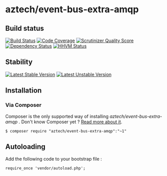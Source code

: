 # aztech/event-bus-extra-amqp

## Build status

[![Build Status](https://travis-ci.org/aztech-dev/event-bus-extra-amqp.png?branch=master)](https://travis-ci.org/aztech-dev/event-bus-extra-amqp)
[![Code Coverage](https://scrutinizer-ci.com/g/aztech-dev/event-bus-extra-amqp/badges/coverage.png?b=master)](https://scrutinizer-ci.com/g/aztech-dev/event-bus-extra-amqp/?branch=master)
[![Scrutinizer Quality Score](https://scrutinizer-ci.com/g/aztech-dev/event-bus-extra-amqp/badges/quality-score.png?s=668e4df5ba163c804504257d4a026a0a549f220a)](https://scrutinizer-ci.com/g/aztech-dev/event-bus-extra-amqp/)
[![Dependency Status](https://www.versioneye.com/user/projects/53b92a84609ff04f7f000003/badge.svg)](https://www.versioneye.com/user/projects/53b92a84609ff04f7f000003)
[![HHVM Status](http://hhvm.h4cc.de/badge/aztech/event-bus-extra-amqp.png)](http://hhvm.h4cc.de/package/aztech/event-bus-extra-amqp)

## Stability

[![Latest Stable Version](https://poser.pugx.org/aztech/event-bus-extra-amqp/v/stable.png)](https://packagist.org/packages/aztech/event-bus-extra-amqp)
[![Latest Unstable Version](https://poser.pugx.org/aztech/event-bus-extra-amqp/v/unstable.png)](https://packagist.org/packages/aztech/event-bus-extra-amqp)

## Installation

### Via Composer

Composer is the only supported way of installing *aztech/event-bus-extra-amqp* . Don't know Composer yet ? [Read more about it](https://getcomposer.org/doc/00-intro.md).


`$ composer require "aztech/event-bus-extra-amqp":"~1"`

## Autoloading

Add the following code to your bootstrap file :

```
require_once 'vendor/autoload.php';
```
